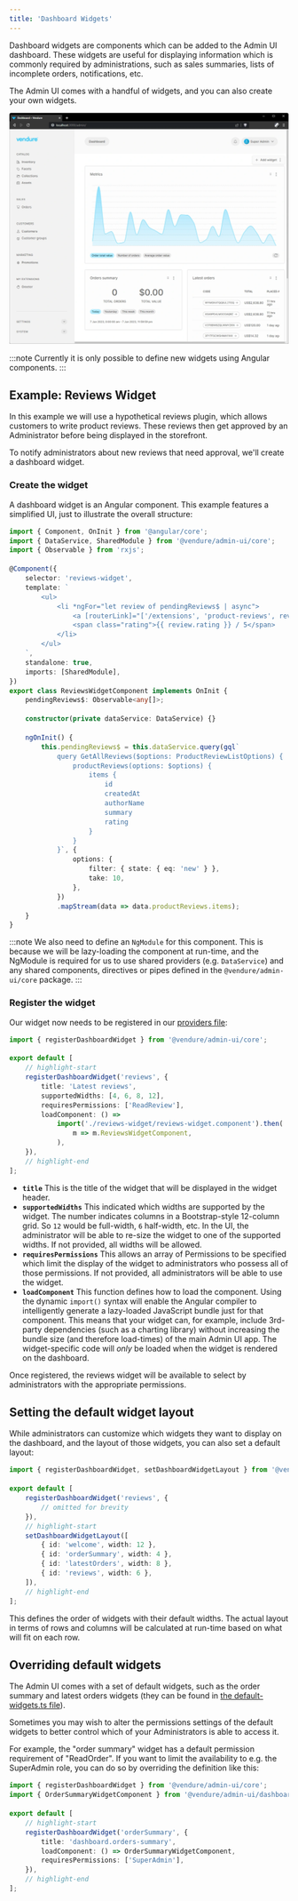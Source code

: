 ```yaml
---
title: 'Dashboard Widgets'
---
```


Dashboard widgets are components which can be added to the Admin UI dashboard. These widgets are useful for displaying information which is commonly required by administrations, such as sales summaries, lists of incomplete orders, notifications, etc.

The Admin UI comes with a handful of widgets, and you can also create your own widgets.

![Dashboard widgets](./dashboard-widgets.webp)

:::note
Currently it is only possible to define new widgets using Angular components.
:::

## Example: Reviews Widget

In this example we will use a hypothetical reviews plugin, which allows customers to write product reviews. These reviews then get approved by an Administrator before being displayed in the storefront.

To notify administrators about new reviews that need approval, we'll create a dashboard widget.

### Create the widget

A dashboard widget is an Angular component. This example features a simplified UI, just to illustrate the overall structure:

```ts title="src/plugins/reviews/ui/components/reviews-widget/reviews-widget.component.ts"
import { Component, OnInit } from '@angular/core';
import { DataService, SharedModule } from '@vendure/admin-ui/core';
import { Observable } from 'rxjs';

@Component({
    selector: 'reviews-widget',
    template: `
        <ul>
            <li *ngFor="let review of pendingReviews$ | async">
                <a [routerLink]="['/extensions', 'product-reviews', review.id]">{{ review.summary }}</a>
                <span class="rating">{{ review.rating }} / 5</span>
            </li>
        </ul>
    `,
    standalone: true,
    imports: [SharedModule],
})
export class ReviewsWidgetComponent implements OnInit {
    pendingReviews$: Observable<any[]>;

    constructor(private dataService: DataService) {}

    ngOnInit() {
        this.pendingReviews$ = this.dataService.query(gql`
            query GetAllReviews($options: ProductReviewListOptions) {
                productReviews(options: $options) {
                    items {
                        id
                        createdAt
                        authorName
                        summary
                        rating
                    }
                }
            }`, {
                options: {
                    filter: { state: { eq: 'new' } },
                    take: 10,
                },
            })
            .mapStream(data => data.productReviews.items);
    }
}
```

:::note
We also need to define an `NgModule` for this component. This is because we will be lazy-loading the component at run-time, and the NgModule is required for us to use shared providers (e.g. `DataService`) and any shared components, directives or pipes defined in the `@vendure/admin-ui/core` package.
:::

### Register the widget

Our widget now needs to be registered in our [providers file](/guides/extending-the-admin-ui/getting-started/#providers):

```ts title="src/plugins/reviews/ui/providers.ts"
import { registerDashboardWidget } from '@vendure/admin-ui/core';

export default [
    // highlight-start
    registerDashboardWidget('reviews', {
        title: 'Latest reviews',
        supportedWidths: [4, 6, 8, 12],
        requiresPermissions: ['ReadReview'],
        loadComponent: () =>
            import('./reviews-widget/reviews-widget.component').then(
                m => m.ReviewsWidgetComponent,
            ),
    }),
    // highlight-end
];
```

* **`title`** This is the title of the widget that will be displayed in the widget header.
* **`supportedWidths`** This indicated which widths are supported by the widget. The number indicates columns in a Bootstrap-style 12-column grid. So `12` would be full-width, `6` half-width, etc. In the UI, the administrator will be able to re-size the widget to one of the supported widths. If not provided, all widths will be allowed.
* **`requiresPermissions`** This allows an array of Permissions to be specified which limit the display of the widget to administrators who possess all of those permissions. If not provided, all administrators will be able to use the widget.
* **`loadComponent`** This function defines how to load the component. Using the dynamic `import()` syntax will enable the Angular compiler to intelligently generate a lazy-loaded JavaScript bundle just for that component. This means that your widget can, for example, include 3rd-party dependencies (such as a charting library) without increasing the bundle size (and therefore load-times) of the main Admin UI app. The widget-specific code will _only_ be loaded when the widget is rendered on the dashboard.

Once registered, the reviews widget will be available to select by administrators with the appropriate permissions.

## Setting the default widget layout

While administrators can customize which widgets they want to display on the dashboard, and the layout of those widgets, you can also set a default layout:

```ts title="src/plugins/reviews/ui/providers.ts"
import { registerDashboardWidget, setDashboardWidgetLayout } from '@vendure/admin-ui/core';

export default [
    registerDashboardWidget('reviews', {
        // omitted for brevity
    }),
    // highlight-start
    setDashboardWidgetLayout([
        { id: 'welcome', width: 12 },
        { id: 'orderSummary', width: 4 },
        { id: 'latestOrders', width: 8 },
        { id: 'reviews', width: 6 },
    ]),
    // highlight-end
];
```

This defines the order of widgets with their default widths. The actual layout in terms of rows and columns will be calculated at run-time based on what will fit on each row.

## Overriding default widgets

The Admin UI comes with a set of default widgets, such as the order summary and latest orders widgets (they can be found in [the default-widgets.ts file](https://github.com/vendure-ecommerce/vendure/blob/master/packages/admin-ui/src/lib/dashboard/src/default-widgets.ts)).

Sometimes you may wish to alter the permissions settings of the default widgets to better control which of your Administrators is able to access it.

For example, the "order summary" widget has a default permission requirement of "ReadOrder". If you want to limit the availability to e.g. the SuperAdmin role, you can do so by overriding the definition like this:

```ts title="src/plugins/reviews/ui/providers.ts"
import { registerDashboardWidget } from '@vendure/admin-ui/core';
import { OrderSummaryWidgetComponent } from '@vendure/admin-ui/dashboard';

export default [
    // highlight-start
    registerDashboardWidget('orderSummary', {
        title: 'dashboard.orders-summary',
        loadComponent: () => OrderSummaryWidgetComponent,
        requiresPermissions: ['SuperAdmin'],
    }),
    // highlight-end
];
```
